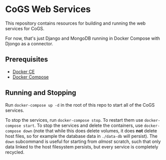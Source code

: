 # CoGS Web Services

This repository contains resources for building and running the web services for CoGS.

For now, that's just Django and MongoDB running in Docker Compose with Djongo as a connector.

## Prerequisites

- [Docker CE](https://docs.docker.com/install/)
- [Docker Compose](https://docs.docker.com/compose/install/)

## Running and Stopping

Run `docker-compose up -d` in the root of this repo to start all of the CoGS services.

To stop the services, run `docker-compose stop`. To restart them use `docker-compose start`. To stop the services and delete the containers, use `docker-compose down` (note that while this does delete volumes, it does **not** delete host files, so for example the database data in `./data-db` will persist). The `down` subcommand is useful for starting from *almost* scratch, such that only data linked to the host filesystem persists, but every service is completely recycled.
